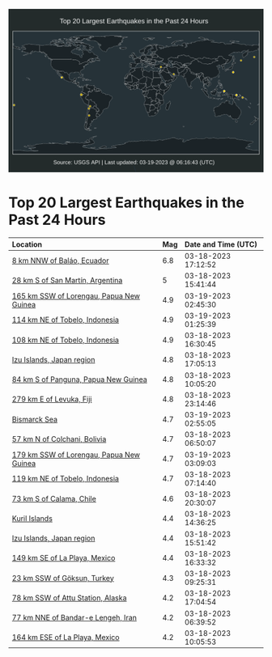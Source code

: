 ![Map](./map.png)

# Top 20 Largest Earthquakes in the Past 24 Hours

| Location | Mag | Date and Time (UTC) |
|:---|:---|:---|
| [8 km NNW of Baláo, Ecuador](https://earthquake.usgs.gov/earthquakes/eventpage/us7000jl3s) | 6.8 | 03-18-2023 17:12:52 |
| [28 km S of San Martín, Argentina](https://earthquake.usgs.gov/earthquakes/eventpage/us7000jl36) | 5 | 03-18-2023 15:41:44 |
| [165 km SSW of Lorengau, Papua New Guinea](https://earthquake.usgs.gov/earthquakes/eventpage/us7000jl6g) | 4.9 | 03-19-2023 02:45:30 |
| [114 km NE of Tobelo, Indonesia](https://earthquake.usgs.gov/earthquakes/eventpage/us7000jl69) | 4.9 | 03-19-2023 01:25:39 |
| [108 km NE of Tobelo, Indonesia](https://earthquake.usgs.gov/earthquakes/eventpage/us7000jl3d) | 4.9 | 03-18-2023 16:30:45 |
| [Izu Islands, Japan region](https://earthquake.usgs.gov/earthquakes/eventpage/us7000jl3l) | 4.8 | 03-18-2023 17:05:13 |
| [84 km S of Panguna, Papua New Guinea](https://earthquake.usgs.gov/earthquakes/eventpage/us7000jl26) | 4.8 | 03-18-2023 10:05:20 |
| [279 km E of Levuka, Fiji](https://earthquake.usgs.gov/earthquakes/eventpage/us7000jl5y) | 4.8 | 03-18-2023 23:14:46 |
| [Bismarck Sea](https://earthquake.usgs.gov/earthquakes/eventpage/us7000jl6i) | 4.7 | 03-19-2023 02:55:05 |
| [57 km N of Colchani, Bolivia](https://earthquake.usgs.gov/earthquakes/eventpage/us7000jl1c) | 4.7 | 03-18-2023 06:50:07 |
| [179 km SSW of Lorengau, Papua New Guinea](https://earthquake.usgs.gov/earthquakes/eventpage/us7000jl6k) | 4.7 | 03-19-2023 03:09:03 |
| [119 km NE of Tobelo, Indonesia](https://earthquake.usgs.gov/earthquakes/eventpage/us7000jl1j) | 4.7 | 03-18-2023 07:14:40 |
| [73 km S of Calama, Chile](https://earthquake.usgs.gov/earthquakes/eventpage/us7000jl58) | 4.6 | 03-18-2023 20:30:07 |
| [Kuril Islands](https://earthquake.usgs.gov/earthquakes/eventpage/us7000jl2z) | 4.4 | 03-18-2023 14:36:25 |
| [Izu Islands, Japan region](https://earthquake.usgs.gov/earthquakes/eventpage/us7000jl38) | 4.4 | 03-18-2023 15:51:42 |
| [149 km SE of La Playa, Mexico](https://earthquake.usgs.gov/earthquakes/eventpage/us7000jl3e) | 4.4 | 03-18-2023 16:33:32 |
| [23 km SSW of Göksun, Turkey](https://earthquake.usgs.gov/earthquakes/eventpage/us7000jl20) | 4.3 | 03-18-2023 09:25:31 |
| [78 km SSW of Attu Station, Alaska](https://earthquake.usgs.gov/earthquakes/eventpage/us7000jl3p) | 4.2 | 03-18-2023 17:04:54 |
| [77 km NNE of Bandar-e Lengeh, Iran](https://earthquake.usgs.gov/earthquakes/eventpage/us7000jl1b) | 4.2 | 03-18-2023 06:39:52 |
| [164 km ESE of La Playa, Mexico](https://earthquake.usgs.gov/earthquakes/eventpage/us7000jl23) | 4.2 | 03-18-2023 10:05:53 |
